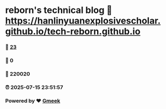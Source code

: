 # reborn's technical blog :link: https://hanlinyuanexplosivescholar.github.io/tech-reborn.github.io 
### :page_facing_up: [23](https://hanlinyuanexplosivescholar.github.io/tech-reborn.github.io/tag.html) 
### :speech_balloon: 0 
### :hibiscus: 220020 
### :alarm_clock: 2025-07-15 23:51:57 
### Powered by :heart: [Gmeek](https://github.com/Meekdai/Gmeek)
